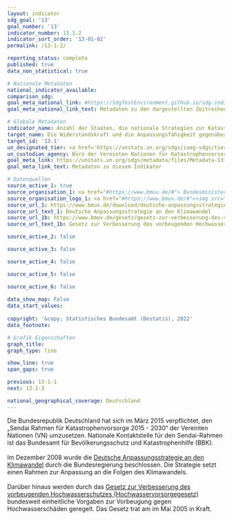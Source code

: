 ```yaml
---
layout: indicator    
sdg_goal: '13'    
goal_number: '13'    
indicator_number: 13.1.2    
indicator_sort_order: '13-01-02'    
permalink: /13-1-2/    

reporting_status: complete    
published: true    
data_non_statistical: true    

# Nationale Metadaten    
national_indicator_available:     
comparison_sdg:     
goal_meta_national_link: #https://SdgTestEnvironment.github.io/sdg-indicators/public/MetaDe/13.1.2.pdf    
goal_meta_national_link_text: Metadaten zu den dargestellten Zeitreihen    

# Globale Metadaten    
indicator_name: Anzahl der Staaten, die nationale Strategien zur Katastrophenvorsorge im Einklang mit dem Sendai-Rahmen für Katastrophenvorsorge 2015-2030 beschließen und umsetzen    
target_name: Die Widerstandskraft und die Anpassungsfähigkeit gegenüber klimabedingten Gefahren und Naturkatastrophen in allen Ländern stärken    
target_id: '13.1'    
un_designated_tier: <a href='https://unstats.un.org/sdgs/iaeg-sdgs/tier-classification/' title='Klicken Sie hier um weitere Informationen zur UN-Tier-Klassifikation zu erhalten.'  target='_blank'>Tier I</a>    
un_custodian_agency: Büro der Vereinten Nationen für Katastrophenvorsorge (UNDRR)    
goal_meta_link: https://unstats.un.org/sdgs/metadata/files/Metadata-13-01-02.pdf    
goal_meta_link_text: Metadaten zu diesem Indikator        

# Datenquellen
source_active_1: true
source_organisation_1: <a href="#https://www.bmuv.de/#"> Bundesministerium für Umwelt, Naturschutz, nukleare Sicherheit und Verbraucherschutz (BMUV) </a>
source_organisation_logo_1: <a href="#https://www.bmuv.de/#"><img src="https://g205sdgs.github.io/sdg-indicators/public/OrgImgDe/bmuv.png" alt="Logo bmuv" style="height:60px; width:148px"/></a>
source_url_1: https://www.bmuv.de/download/deutsche-anpassungsstrategie-an-den-klimawandel/
source_url_text_1: Deutsche Anpassungsstrategie an den Klimawandel
source_url_1b: https://www.bmuv.de/gesetz/gesetz-zur-verbesserung-des-vorbeugenden-hochwasserschutzes/
source_url_text_1b: Gesetz zur Verbesserung des vorbeugenden Hochwasserschutzes in der jeweils gültigen Fassung

source_active_2: false

source_active_3: false

source_active_4: false

source_active_5: false

source_active_6: false
    
data_show_map: False    
data_start_values:     
    
copyright: '&copy; Statistisches Bundesamt (Destatis), 2022'    
data_footnote:     

# Grafik Eigenschaften    
graph_title:     
graph_type: line    

show_line: true
span_gaps: true    

previous: 13-1-1    
next: 13-1-3    

national_geographical_coverage: Deutschland    
---
```



Die Bundesrepublik Deutschland hat sich im März 2015 verpflichtet, den „Sendai Rahmen für Katastrophenvorsorge 2015 - 2030“ der Vereinten Nationen (VN) umzusetzen. Nationale Kontaktstelle für den Sendai-Rahmen ist das Bundesamt für Bevölkerungsschutz und Katastrophenhilfe (BBK).<br><br>
Im Dezember 2008 wurde die <a href="https://www.bmu.de/download/deutsche-anpassungsstrategie-an-den-klimawandel/">Deutsche Anpassungsstrategie an den Klimawandel</a> durch die Bundesregierung beschlossen. Die Strategie setzt einen Rahmen zur Anpassung an die Folgen des Klimawandels.  <br>
<br>
Darüber hinaus werden durch das <a href="https://www.bmu.de/gesetz/gesetz-zur-verbesserung-des-vorbeugenden-hochwasserschutzes/">Gesetz zur Verbesserung des vorbeugenden Hochwasserschutzes (Hochwasservorsorgegesetz)</a> bundesweit einheitliche Vorgaben zur Vorbeugung gegen Hochwasserschäden geregelt. Das Gesetz trat am im Mai 2005 in Kraft.